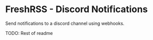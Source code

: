# FreshRSS - Discord Notifications
Send notifications to a discord channel using webhooks.

TODO: Rest of readme